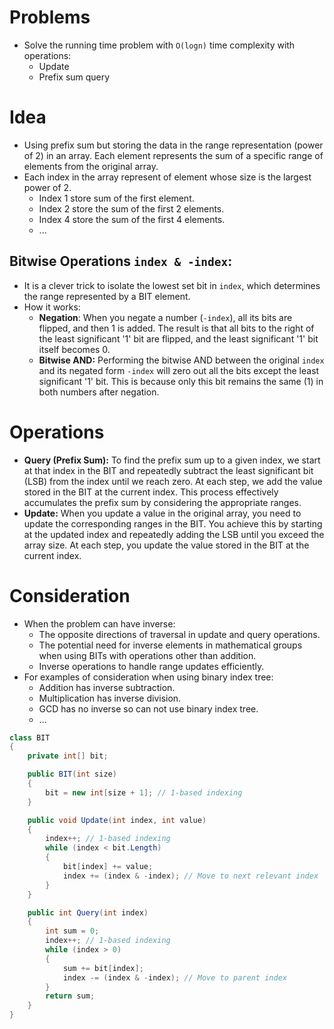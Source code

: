 # Problems
- Solve the running time problem with `O(logn)` time complexity with operations:
	- Update
	- Prefix sum query
# Idea
- Using prefix sum but storing the data in the range representation (power of 2) in an array. Each element represents the sum of a specific range of elements from the original array.
- Each index in the array represent of element whose size is the largest power of 2.
	- Index 1 store sum of the first element.
	- Index 2 store the sum of the first 2 elements.
	- Index 4 store the sum of the first 4 elements.
	- ...
## Bitwise Operations `index & -index`: 
-  It is a clever trick to isolate the lowest set bit in `index`, which determines the range represented by a BIT element.
- How it works:
	- **Negation**: When you negate a number (`-index`), all its bits are flipped, and then 1 is added. The result is that all bits to the right of the least significant '1' bit are flipped, and the least significant '1' bit itself becomes 0.
	- **Bitwise AND:** Performing the bitwise AND between the original `index` and its negated form `-index` will zero out all the bits except the least significant '1' bit. This is because only this bit remains the same (1) in both numbers after negation.
# Operations
- **Query (Prefix Sum):** To find the prefix sum up to a given index, we start at that index in the BIT and repeatedly subtract the least significant bit (LSB) from the index until we reach zero. At each step, we add the value stored in the BIT at the current index. This process effectively accumulates the prefix sum by considering the appropriate ranges.
- **Update:** When you update a value in the original array, you need to update the corresponding ranges in the BIT. You achieve this by starting at the updated index and repeatedly adding the LSB until you exceed the array size. At each step, you update the value stored in the BIT at the current index.
# Consideration
- When the problem can have inverse:
	- The opposite directions of traversal in update and query operations.
	- The potential need for inverse elements in mathematical groups when using BITs with operations other than addition.
	- Inverse operations to handle range updates efficiently.
- For examples of consideration when using binary index tree:
	- Addition has inverse subtraction.
	- Multiplication has inverse division.
	- GCD has no inverse so can not use binary index tree.
	- ...
```c#
class BIT
{
    private int[] bit;

    public BIT(int size)
    {
        bit = new int[size + 1]; // 1-based indexing
    }

    public void Update(int index, int value)
    {
        index++; // 1-based indexing
        while (index < bit.Length)
        {
            bit[index] += value;
            index += (index & -index); // Move to next relevant index
        }
    }

    public int Query(int index)
    {
        int sum = 0;
        index++; // 1-based indexing
        while (index > 0)
        {
            sum += bit[index];
            index -= (index & -index); // Move to parent index
        }
        return sum;
    }
}
```